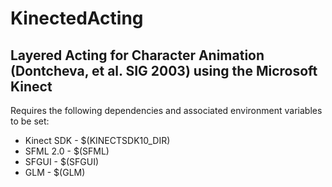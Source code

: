 KinectedActing 
==============

Layered Acting for Character Animation (Dontcheva, et al. SIG 2003) using the Microsoft Kinect
----------------------------------------------------------------------------------------------

Requires the following dependencies and associated environment variables to be set:
<ul>
	<li>Kinect SDK - $(KINECTSDK10_DIR)</li> 
	<li>SFML 2.0   - $(SFML)</li> 
	<li>SFGUI      - $(SFGUI)</li> 
	<li>GLM        - $(GLM)</li> 
</ul>
